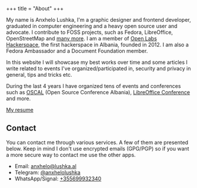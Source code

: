 +++
title = "About"
+++

My name is Anxhelo Lushka, I'm a graphic designer and frontend developer, graduated in computer engineering and a heavy open source user and advocate. I contribute to FOSS projects, such as Fedora, LibreOffice, OpenStreetMap and [many more](https://github.com/AnXh3L0). I am a member of [Open Labs Hackerspace](https://openlabs.cc/en), the first hackerspace in Albania, founded in 2012\. I am also a Fedora Ambassador and a Document Foundation member.

In this website I will showcase my best works over time and some articles I write related to events I've organized/participated in, security and privacy in general, tips and tricks etc.

During the last 4 years I have organized tens of events and conferences such as [OSCAL](https://osc.al) (Open Source Conference Albania), [LibreOffice Conference](https://libocon.org) and more.

[My resume](/resume)

## Contact

You can contact me through various services. A few of them are presented below. Keep in mind I don't use encrypted emails (GPG/PGP) so if you want a more secure way to contact me use the other apps.

- Email: [anxhelo@lushka.al](mailto:anxhelo@lushka.al)
- Telegram: [@anxhelolushka](https://t.me/anxhelolushka)
- WhatsApp/Signal: [+355699932340](tel:+355699932340)
